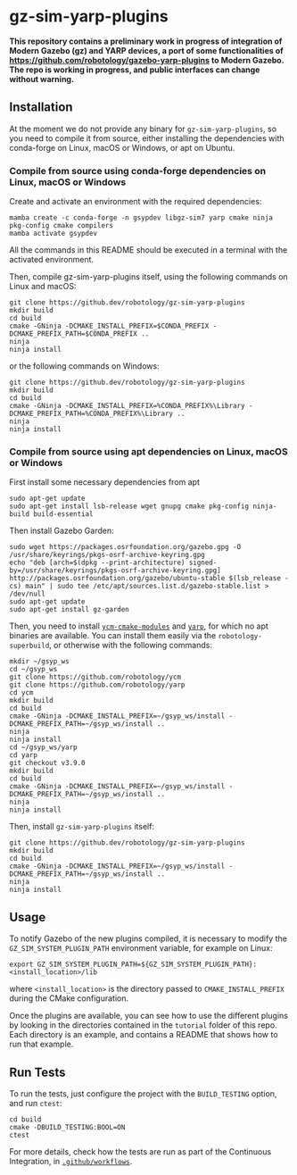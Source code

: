 # gz-sim-yarp-plugins

**This repository contains a preliminary work in progress of integration of Modern Gazebo (gz) and YARP devices, a port of some functionalities of https://github.com/robotology/gazebo-yarp-plugins to Modern Gazebo. The repo is working in progress, and public interfaces can change without warning.**

## Installation

At the moment we do not provide any binary for `gz-sim-yarp-plugins`, so you need to compile it from source, either
installing the dependencies with conda-forge on Linux, macOS or Windows, or apt on Ubuntu.

### Compile from source using conda-forge dependencies on Linux, macOS or Windows

Create and activate an environment with the required dependencies:

~~~
mamba create -c conda-forge -n gsypdev libgz-sim7 yarp cmake ninja pkg-config cmake compilers
mamba activate gsypdev
~~~

All the commands in this README should be executed in a terminal with the activated environment.

Then, compile gz-sim-yarp-plugins itself, using the following commands on Linux and macOS:
~~~
git clone https://github.dev/robotology/gz-sim-yarp-plugins
mkdir build
cd build
cmake -GNinja -DCMAKE_INSTALL_PREFIX=$CONDA_PREFIX -DCMAKE_PREFIX_PATH=$CONDA_PREFIX ..
ninja
ninja install
~~~

or the following commands on Windows:
~~~
git clone https://github.dev/robotology/gz-sim-yarp-plugins
mkdir build
cd build
cmake -GNinja -DCMAKE_INSTALL_PREFIX=%CONDA_PREFIX%\Library -DCMAKE_PREFIX_PATH=%CONDA_PREFIX%\Library ..
ninja
ninja install
~~~


### Compile from source using apt dependencies on Linux, macOS or Windows


First install some necessary dependencies from apt  
```
sudo apt-get update
sudo apt-get install lsb-release wget gnupg cmake pkg-config ninja-build build-essential
```
Then install Gazebo Garden:
```
sudo wget https://packages.osrfoundation.org/gazebo.gpg -O /usr/share/keyrings/pkgs-osrf-archive-keyring.gpg
echo "deb [arch=$(dpkg --print-architecture) signed-by=/usr/share/keyrings/pkgs-osrf-archive-keyring.gpg] http://packages.osrfoundation.org/gazebo/ubuntu-stable $(lsb_release -cs) main" | sudo tee /etc/apt/sources.list.d/gazebo-stable.list > /dev/null
sudo apt-get update
sudo apt-get install gz-garden
```

Then, you need to install [`ycm-cmake-modules`](https://github.com/robotology/ycm) and [`yarp`](https://github.com/robotology/yarp), for which no apt binaries are available. You can install them easily via the `robotology-superbuild`, or otherwise with the following commands:
~~~
mkdir ~/gsyp_ws
cd ~/gsyp_ws
git clone https://github.com/robotology/ycm
git clone https://github.com/robotology/yarp
cd ycm
mkdir build
cd build
cmake -GNinja -DCMAKE_INSTALL_PREFIX=~/gsyp_ws/install -DCMAKE_PREFIX_PATH=~/gsyp_ws/install ..
ninja
ninja install
cd ~/gsyp_ws/yarp
cd yarp
git checkout v3.9.0
mkdir build
cd build
cmake -GNinja -DCMAKE_INSTALL_PREFIX=~/gsyp_ws/install -DCMAKE_PREFIX_PATH=~/gsyp_ws/install ..
ninja
ninja install
~~~

Then, install `gz-sim-yarp-plugins` itself:
~~~
git clone https://github.dev/robotology/gz-sim-yarp-plugins
mkdir build
cd build
cmake -GNinja -DCMAKE_INSTALL_PREFIX=~/gsyp_ws/install -DCMAKE_PREFIX_PATH=~/gsyp_ws/install ..
ninja
ninja install
~~~

## Usage

To notify Gazebo of the new plugins compiled, it is necessary to modify the `GZ_SIM_SYSTEM_PLUGIN_PATH` environment variable, for example on Linux:
```
export GZ_SIM_SYSTEM_PLUGIN_PATH=${GZ_SIM_SYSTEM_PLUGIN_PATH}:<install_location>/lib
```
where `<install_location>` is the directory passed to `CMAKE_INSTALL_PREFIX` during the CMake configuration.

Once the plugins are available, you can see how to use the different plugins by looking in the directories contained in the `tutorial` folder of this repo. Each directory is an example, and contains a README that shows how to run that example.

## Run Tests

To run the tests, just configure the project with the `BUILD_TESTING` option, and run `ctest`:
~~~
cd build
cmake -DBUILD_TESTING:BOOL=ON
ctest
~~~

For more details, check how the tests are run as part of the Continuous Integration, in [`.github/workflows`](.github/workflows).
